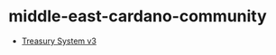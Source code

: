 # middle-east-cardano-community

- [Treasury System v3](https://treasuryguild.github.io/treasury-v3/)
